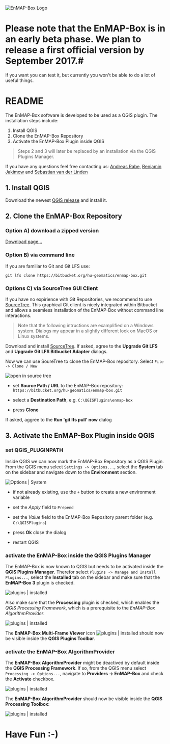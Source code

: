 ![EnMAP-Box Logo](http://www.enmap.org/sites/default/files/pictures/logos/logo-enmap-box-thumb.jpg)

# Please note that the EnMAP-Box is in an early beta phase. We plan to release a first official version by September 2017.#

If you want you can test it, but currently you won't be able to do a lot of useful things.

# README #

The EnMAP-Box software is developed to be used as a QGIS plugin. The installation steps include: 

1. Install QGIS
2. Clone the EnMAP-Box Repository
3. Activate the EnMAP-Box Plugin inside QGIS

> Steps 2 and 3 will later be replaced by an installation via the QGIS Plugins Manager.

If you have any questions feel free contacting us: 
[Andreas Rabe](https://www.geographie.hu-berlin.de/de/Members/rabe_andreas),
[Benjamin Jakimow](https://www.geographie.hu-berlin.de/de/Members/jakimow_benjamin) and
[Sebastian van der Linden](https://www.geographie.hu-berlin.de/de/Members/linden_sebastian)

## 1. Install QGIS ##

Download the newest [QGIS release](http://www.qgis.org/en/site/forusers/download.html) and install it.

## 2. Clone the EnMAP-Box Repository ##

### Option A) download a zipped version ###

[Download page...](https://bitbucket.org/hu-geomatics/enmap-box/downloads/)

### Option B) via command line ###

If you are familiar to Git and Git LFS use: 

`git lfs clone https://bitbucket.org/hu-geomatics/enmap-box.git`

### Options C) via SourceTree GUI Client ###

If you have no expirience with Git Repositories, we recommend to use
[SourceTree](https://www.sourcetreeapp.com/). 
This graphical Git client is nicely integrated within Bitbucket and allows a 
seamless installation of the EnMAP-Box without command line interactions.

> Note that the following intructions are examplified on a Windows system. Dialogs my appear in a slightly different look on MacOS or Linux systems. 

Download and install [SourceTree](https://www.sourcetreeapp.com/). 
If asked, agree to the **Upgrade Git LFS** and **Upgrade Git LFS Bitbucket Adapter** dialogs.

Now we can use SoureTree to clone the EnMAP-Box repository. Select `File -> Clone / New`

![open in source tree](README/cloneInSourceTree.png)

- set **Source Path / URL** to the EnMAP-Box repository: `https://bitbucket.org/hu-geomatics/enmap-box.git`

- select a **Destination Path**, e.g. `C:\QGISPlugins\enmap-box`

- press **Clone**

If asked, aggree to the **Run 'git lfs pull' now** dialog

## 3. Activate the EnMAP-Box Plugin inside QGIS ###

### set QGIS_PLUGINPATH ###

Inside QGIS we can now mark the EnMAP-Box Repository as a QGIS Plugin. From the QGIS menu select `Settings -> Options...`, select the **System** tab on the sidebar and navigate down to the **Environment** section.  

![Options | System](README/optionsSystem.png)

- if not already existing, use the `+` button to create a new environment variable

- set the *Apply* field to `Prepend`

- set the *Value* field to the EnMAP-Box Repository parent folder (e.g. `C:\QGISPlugins`)

- press **Ok** close the dialog

- restart QGIS

### activate the EnMAP-Box inside the QGIS Plugins Manager

The EnMAP-Box is now known to QGIS but needs to be activated inside the **QGIS Plugins Manager**. 
Therefor select `Plugins -> Manage and Install Plugins...`, select the **Installed** tab on the sidebar and make sure that the **EnMAP-Box 3** plugin is checked.

![plugins | installed](README/pluginsInstalled.png)

Also make sure that the **Processing** plugin is checked, which enables the *QGIS Processing Framework*, which is a prerequisite to the *EnMAP-Box AlgorithmProvider*.

![plugins | installed](README/pluginsInstalled2.png)

The **EnMAP-Box Multi-Frame Viewer** icon
![plugins | installed](README/boxIcon.png)
should now be visible inside the **QGIS Plugins Toolbar**.

### activate the EnMAP-Box AlgorithmProvider ###

The **EnMAP-Box AlgorithmProvider** might be deactived by default inside the **QGIS Processing Framework**. If so, from the QGIS menu select `Processing -> Options...`, navigate to **Providers -> EnMAP-Box** and check the **Activate** checkbox.

![plugins | installed](README/processingOptions.png)

The **EnMAP-Box AlgorithmProvider** should now be visible inside the **QGIS Processing Toolbox**:

![plugins | installed](README/algorithmProvider.png)

# Have Fun :-) #